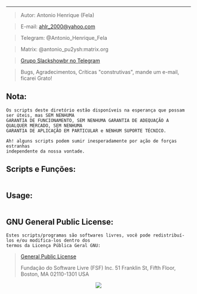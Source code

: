 
--------------



>Autor: Antonio Henrique (Fela)

>E-mail: ahlr_2000@yahoo.com

>Telegram: @Antonio_Henrique_Fela

>Matrix: @antonio_pu2ysh:matrix.org

>[Grupo Slackshowbr no Telegram](https://t.me/slackshowbr)



>Bugs, Agradecimentos, Críticas "construtivas", mande um e-mail, ficarei Grato!



**Nota:**
----------
```
Os scripts deste diretório estão disponíveis na esperança que possam ser úteis, mas SEM NENHUMA
GARANTIA DE FUNCIONAMENTO, SEM NENHUMA GARANTIA DE ADEQUAÇÃO A QUALQUER MERCADO, SEM NENHUMA
GARANTIA DE APLICAÇÃO EM PARTICULAR e NENHUM SUPORTE TÉCNICO.

Ah! alguns scripts podem sumir inesperadamente por ação de forças estranhas
independente da nossa vontade.
```


**Scripts e Funções:**
----------------------
```

```


Usage:
------
```

```


**GNU General Public License:**
-------------------------------
```
Estes scripts/programas são softwares livres, você pode redistribuí-los e/ou modifica-los dentro dos
termos da Licença Pública Geral GNU:
```
> [General Public License](https://pt.wikipedia.org/wiki/GNU_General_Public_License)
>
>Fundação do Software Livre (FSF) Inc. 51 Franklin St, Fifth Floor, Boston, MA 02110-1301 USA

<p align="center" width="100%">
    <img src="https://bytebucket.org/ahlrodrigues/slackonfig/raw/adca69d05d4b9db0ee9cfa65f54cad4e87dabad7/imgs/poweredbyslack.gif">
</p>
